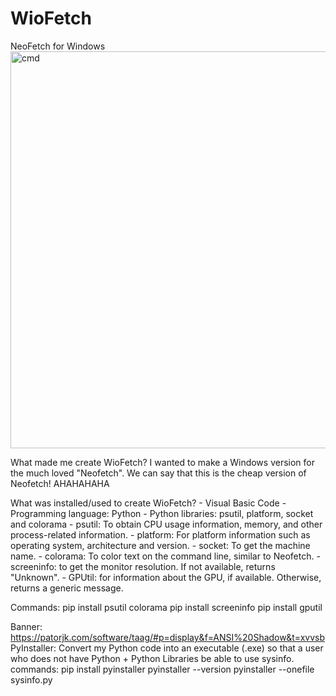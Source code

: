 # WioFetch
 NeoFetch for Windows
<img width="635" alt="cmd " src="https://github.com/user-attachments/assets/7a8cbc31-f91a-4424-a620-16b683b93a8b">

 What made me create WioFetch?
	I wanted to make a Windows version for the much loved "Neofetch". We can say that this is the cheap version of Neofetch! AHAHAHAHA
	
What was installed/used to create WioFetch?
		- Visual Basic Code 
		- Programming language: Python
		- Python libraries: psutil, platform, socket and colorama
							- psutil: To obtain CPU usage information, memory, and other process-related information.
							- platform: For platform information such as operating system, architecture and version.
							- socket: To get the machine name.
							- colorama: To color text on the command line, similar to Neofetch.
							- screeninfo: to get the monitor resolution. If not available, returns "Unknown".
							- GPUtil: for information about the GPU, if available. Otherwise, returns a generic message.
									
Commands: pip install psutil colorama
										pip install screeninfo
										pip install gputil

Banner: https://patorjk.com/software/taag/#p=display&f=ANSI%20Shadow&t=xvvsb
PyInstaller: Convert my Python code into an executable (.exe) so that a user who does not have Python + Python Libraries be able to use sysinfo.
								    commands: pip install pyinstaller
										  pyinstaller --version
										  pyinstaller --onefile sysinfo.py
